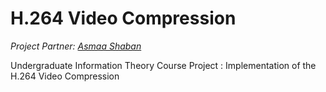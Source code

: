 # H.264 Video Compression

*Project Partner: [Asmaa Shaban](https://github.com/Asmaa-S)*

Undergraduate Information Theory Course Project : Implementation of the H.264 Video Compression 
